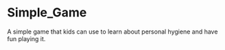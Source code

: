 # Simple_Game
A simple game that kids can use to learn about personal hygiene and have fun playing it.
